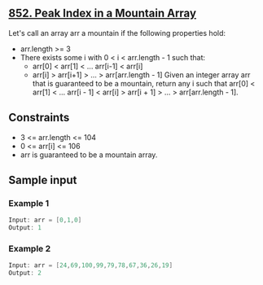 ## [852. Peak Index in a Mountain Array](https://leetcode.com/problems/peak-index-in-a-mountain-array/)
 Let's call an array arr a mountain if the following properties hold:

 - arr.length >= 3
 - There exists some i with 0 < i < arr.length - 1 such that:
   - arr[0] < arr[1] < ... arr[i-1] < arr[i]
   - arr[i] > arr[i+1] > ... > arr[arr.length - 1]
 Given an integer array arr that is guaranteed to be a mountain, return any i such that arr[0] < arr[1] < ... arr[i - 1] < arr[i] > arr[i + 1] > ... > arr[arr.length - 1].

 ## Constraints
 - 3 <= arr.length <= 104
 - 0 <= arr[i] <= 106
 - arr is guaranteed to be a mountain array.

 ## Sample input
 ### Example 1
 ```c
 Input: arr = [0,1,0]
 Output: 1
 ```
### Example 2
 ```c
 Input: arr = [24,69,100,99,79,78,67,36,26,19]
 Output: 2
```